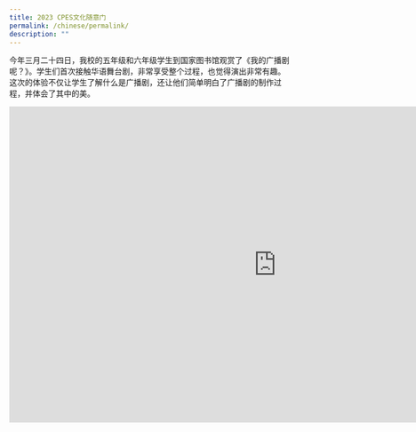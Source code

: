 ```yaml
---
title: 2023 CPES文化随意门
permalink: /chinese/permalink/
description: ""
---
```

今年三月二十四日，我校的五年级和六年级学生到国家图书馆观赏了《我的广播剧呢？》。学生们首次接触华语舞台剧，非常享受整个过程，也觉得演出非常有趣。这次的体验不仅让学生了解什么是广播剧，还让他们简单明白了广播剧的制作过程，并体会了其中的美。

<iframe src="https://docs.google.com/presentation/d/e/2PACX-1vQHVJHiwIP4tF4ok1oBRZ5ZLHU85kzvgoL-sHkJA2NBJwLlH6okAfTXuvk2CHBG0brj7LkYYWS6jXWw/embed?start=false&amp;loop=false&amp;delayms=3000" frameborder="0" width="960" height="569" allowfullscreen="true"></iframe>